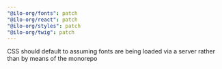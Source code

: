 ```yaml
---
"@ilo-org/fonts": patch
"@ilo-org/react": patch
"@ilo-org/styles": patch
"@ilo-org/twig": patch
---
```


CSS should default to assuming fonts are being loaded via a server rather than by means of the monorepo
